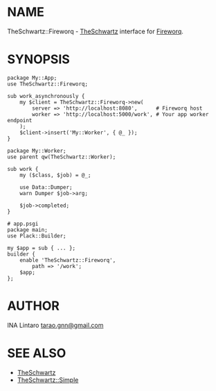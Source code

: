 # NAME

TheSchwartz::Fireworq - [TheSchwartz](https://metacpan.org/pod/TheSchwartz) interface for [Fireworq](https://github.com/fireworq/fireworq).

# SYNOPSIS

    package My::App;
    use TheSchwartz::Fireworq;
    
    sub work_asynchronously {
        my $client = TheSchwartz::Fireworq->new(
            server => 'http://localhost:8080',      # Fireworq host
            worker => 'http://localhost:5000/work', # Your app worker endpoint
        );
        $client->insert('My::Worker', { @_ });
    }
    
    package My::Worker;
    use parent qw(TheSchwartz::Worker);
    
    sub work {
        my ($class, $job) = @_;

        use Data::Dumper;
        warn Dumper $job->arg;
        
        $job->completed;
    }
    
    # app.psgi
    package main;
    use Plack::Builder;
    
    my $app = sub { ... };
    builder {
        enable 'TheSchwartz::Fireworq',
            path => '/work';
        $app;
    };

# AUTHOR

INA Lintaro <tarao.gnn@gmail.com>

# SEE ALSO

- [TheSchwartz](https://metacpan.org/pod/TheSchwartz)
- [TheSchwartz::Simple](https://metacpan.org/pod/TheSchwartz::Simple)
